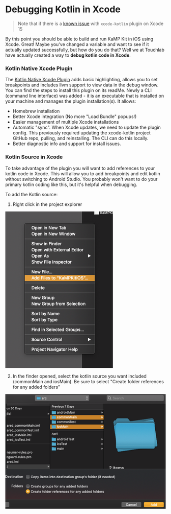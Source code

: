 # Debugging Kotlin in Xcode

> Note that if there is a [known issue](https://github.com/touchlab/xcode-kotlin/issues/95) with `xcode-kotlin` plugin on Xcode 15

By this point you should be able to build and run KaMP Kit in iOS using Xcode. Great! Maybe you've
changed a variable and want to see if it actually updated successfully, but how do you do that? Well
we at Touchlab have actually created a way to **debug kotlin code in Xcode**.

### Kotlin Native Xcode Plugin

The [Kotlin Native Xcode Plugin](https://github.com/touchlab/xcode-kotlin) adds basic highlighting,
allows you to set breakpoints and includes llvm support to view data in the debug window. You can
find the steps to install this plugin on its readMe. Newly a CLI (command line interface) was added -
it is an executable that is installed on your machine and manages the plugin installation(s). It allows:

- Homebrew installation
- Better Xcode integration (No more "Load Bundle" popups!)
- Easier management of multiple Xcode installations
- Automatic "sync". When Xcode updates, we need to update the plugin config. This previously
  required updating the xcode-kotlin project GitHub repo, pulling, and reinstalling. The CLI can do
  this locally.
- Better diagnostic info and support for install issues.

### Kotlin Source in Xcode

To take advantage of the plugin you will want to add references to your kotlin code in Xcode. This
will allow you to add breakpoints and edit kotlin without switching to Android Studio. You probably
won't want to do your primary kotlin coding like this, but it's helpful when debugging.

To add the Kotlin source:
1. Right click in the project explorer

![](Screenshots/AddFiles.png)

2. In the finder opened, select the kotlin source you want included (commonMain and iosMain). Be sure to select "Create folder references for any added folders"

![](Screenshots/FolderRef.png)
